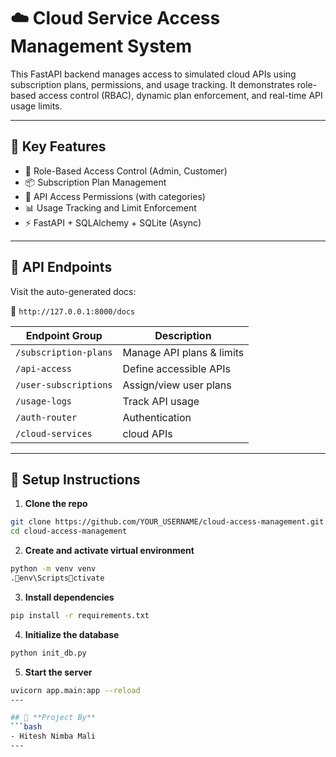# ☁️ Cloud Service Access Management System

This FastAPI backend manages access to simulated cloud APIs using subscription plans, permissions, and usage tracking. It demonstrates role-based access control (RBAC), dynamic plan enforcement, and real-time API usage limits.

---

## 🚀 Key Features

- 🔐 Role-Based Access Control (Admin, Customer)
- 📦 Subscription Plan Management
- 🔧 API Access Permissions (with categories)
- 📊 Usage Tracking and Limit Enforcement
- ⚡ FastAPI + SQLAlchemy + SQLite (Async)

---

## 🧪 API Endpoints

Visit the auto-generated docs:

📍 `http://127.0.0.1:8000/docs`

| Endpoint Group         | Description                      |
|------------------------|----------------------------------|
| `/subscription-plans` | Manage API plans & limits        |
| `/api-access`          | Define accessible APIs           |
| `/user-subscriptions`  | Assign/view user plans           |
| `/usage-logs`          | Track API usage                  |
| `/auth-router`         | Authentication                   |
| `/cloud-services`      | cloud APIs                       |
---

## 🧱 Setup Instructions

1. **Clone the repo**
```bash
git clone https://github.com/YOUR_USERNAME/cloud-access-management.git
cd cloud-access-management
```

2. **Create and activate virtual environment**
```bash
python -m venv venv
.env\Scriptsctivate
```

3. **Install dependencies**
```bash
pip install -r requirements.txt
```

4. **Initialize the database**
```bash
python init_db.py
```

5. **Start the server**
```bash
uvicorn app.main:app --reload
---

## 👥 **Project By**
```bash
- Hitesh Nimba Mali
---

